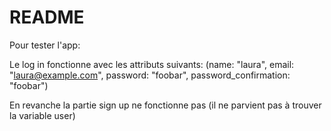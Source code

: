 # README

Pour tester l'app: 

Le log in fonctionne avec les attributs suivants: (name: "laura", email: "laura@example.com", password: "foobar", password_confirmation: "foobar")

En revanche la partie sign up ne fonctionne pas (il ne parvient pas à trouver la variable user)